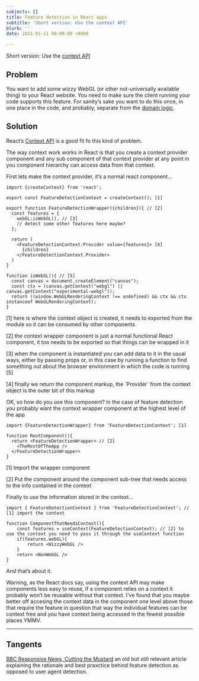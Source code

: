 ```yaml
---
subjects: []
title: Feature detection in React apps
subtitle: 'Short version: Use the context API'
blurb: ''
date: 2021-01-11 00:00:00 +0000

---
```

Short version: Use the [context API](https://reactjs.org/docs/context.html)

## Problem

You want to add some wizzy WebGL (or other not-universally available thing) to your React website. You need to make sure the client running your code supports this feature. For sanity’s sake you want to do this once, in one place in the code, and probably, separate from the [domain logic](https://en.wikipedia.org/wiki/Business_logic).

## Solution

React’s [Context API](https://reactjs.org/docs/context.html) is a good fit fo this kind of problem.

The way context work works in React is that you create a context provider component and any sub component of that context provider at any point in you component hierarchy can access data from that context.

First lets make the context provider, it’s a normal react component…

    import {createContext} from 'react';
    
    export const FeatureDetectionContext = createContext(); [1]
    
    export function FeatureDetectionWrapper({children}){ // [2]
      const features = {
      	webGL:isWebGL(), // [3]
        // detect some other features here maybe?
      };
      
      return (
        <FeatureDetectionContext.Provider value={features}> [4]
          {children}
        </FeatureDetectionContext.Provider>
      )
    }
    
    function isWebGL(){	// [5]
      const canvas = document.createElement("canvas");
      const ctx = (canvas.getContext("webgl") || canvas.getContext("experimental-webgl")); 
      return ((window.WebGLRenderingContext !== undefined) && ctx && ctx instanceof WebGLRenderingContext);
    }

\[1\] here is where the context object  is created, it needs to exported from the module so it can be consumed by other components

\[2\] the context wrapper component is just a normal functional React component, it too needs to be exported so that things can be wrapped in it

\[3\] when the component is instantiated you can add data to it in the usual ways, either by passing props or, in this case by running a function to find something out about the browser environment in which the code is running \[5\]

\[4\] finally we return the component markup, the \`Provider\` from the context object  is the outer bit of this markup

OK, so how do you use this component? In the case of feature detection you probably want the context wrapper component at the highest level of the app

    import {FeatureDetectionWrapper} from ‘FeatureDetectionContext'; [1]
    
    function RootComponent(){
      return <FeatureDetectionWrapper> // [2]
        <TheRestOfTheApp />
      </FeatureDetectionWrapper>
    }

\[1\] Import the wrapper component

\[2\] Put the component around the component sub-tree that needs access to the info contained in the context

Finally to use the information stored in the context…

    import { FeatureDetectionContext } from 'FeatureDetectionContext'; // [1] import the context 
    
    function ComponentThatNeedsContext(){
    	const features = useContext(FeatureDetectionContext); // [2] to use the context you need to pass it through the useContext function
    	if(features.webGL){
    		return <WizzyWebGL />
    	}
    	return <NonWebGL />
    } 

And that’s about it.

Warning, as the React docs say, using the context API may make components less easy to reuse, if a component relies on a context it probably won’t be reusable without that context. I've found that you maybe better off accesing the context data in the component one level above those that require the feature in question that way the individual features can be context free and you have context being accessed in the fewest possible places YMMV.

***

## Tangents

[BBC Responsive News, Cutting the Mustard](https://responsivenews.co.uk/post/18948466399/cutting-the-mustard) an old but still relevant article explaining the rationale and best praxctice behind feature detection as opposed to user agent detection. 